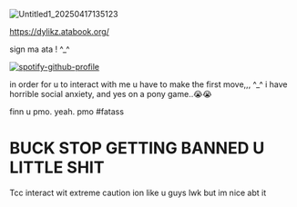 
![Untitled1_20250417135123](https://github.com/user-attachments/assets/bc7e8913-96eb-4326-8430-7234f8b372bd)

 https://dylikz.atabook.org/
<p>sign ma ata ! ^_^</p>

[![spotify-github-profile](https://spotify-github-profile.kittinanx.com/api/view?uid=31tleqegpb4lhcogzq6e3rwkleiq&cover_image=true&theme=natemoo-re&show_offline=false&background_color=121212&interchange=false&bar_color=be2727&bar_color_cover=false)](https://github.com/kittinan/spotify-github-profile)

<p> in order for u to interact with me u have to make the first move,,, ^_^ i have horrible social anxiety, and yes on a pony game..😭😭<p>

<p>finn u pmo. yeah. pmo #fatass</p>

# BUCK STOP GETTING BANNED U LITTLE SHIT
Tcc interact wit extreme caution ion like u guys lwk but im nice abt it
